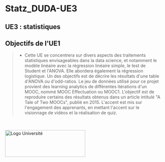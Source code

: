 # Statz_DUDA-UE3
## UE3 : statistiques

## Objectifs de l'UE1  
> - Cette UE se concentrera sur divers aspects des traitements statistiques envisageables dans la data science, et notamment le modèle linéaire avec la régression linéaire simple, le test de Student et l'ANOVA. Elle abordera également la régression logistique. Un des objectifs est de décrire les résultats d'une table d'ANOVA ou d'odd-ratios. Le jeu de données utilisé pour ce projet provient des learning analytics de différentes itérations d'un MOOC, nommé MOOC Effectuation ou MOOC1. L'objectif est de reproduire certains des résultats obtenus dans un article intitulé "A Tale of Two MOOCs", publié en 2015. L'accent est mis sur l'engagement des apprenants, en mettant l'accent sur le visionnage de vidéos et la réalisation de quiz.


<br>
</br>
  <img src="https://lptm.cyu.fr/medias/photo/cy-cergy-paris-universite-coul_1611572232688-png?ID_FICHE=11641" alt="Logo Université" width="260" height="87">